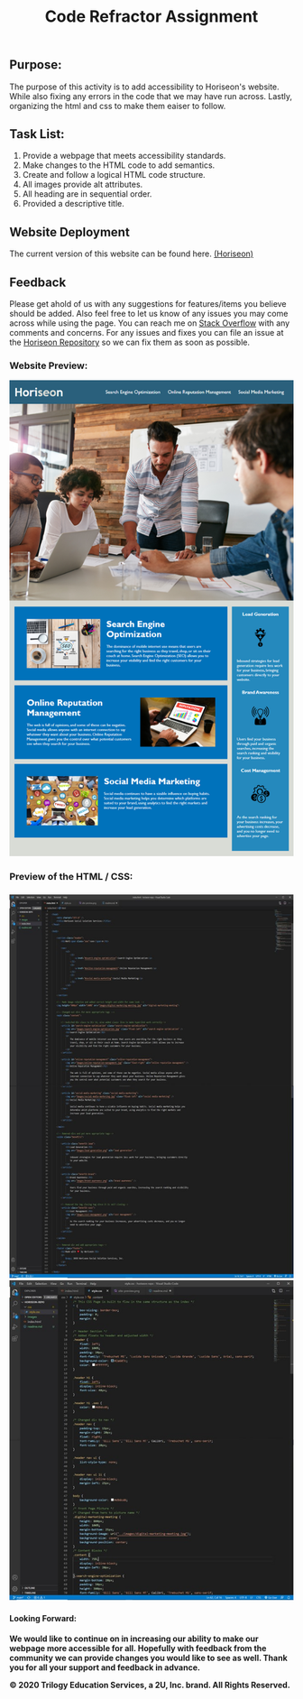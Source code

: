 <header>
    <h1>Code Refractor Assignment</h1>
</header>

<body>

<h2>Purpose:</h2>
    
<p> The purpose of this activity is to add accessibility to Horiseon's website. While also fixing any errors in the code that we may have run across. Lastly, organizing the html and css to make them eaiser to follow. </p>

<h2>Task List:</h2>

<ol>
    <li> Provide a webpage that meets accessibility standards. </li>
    <li> Make changes to the HTML code to add semantics. </li>
    <li> Create and follow a logical HTML code structure. </li>
    <li> All images provide alt attributes. </li>
    <li> All heading are in sequential order. </li>
    <li> Provided a descriptive title. </li>
</ol>

<h2>Website Deployment</h2>

<p> The current version of this website can be found here. <a href="https://bhamm90.github.io/horiseon-repo/">(Horiseon)</a>

<h2>Feedback</h2>

<p> Please get ahold of us with any suggestions for features/items you believe should be added. Also feel free to let us know of any issues you may come across while using the page. You can reach me on <a href="https://stackoverflow.com/users/14324130/bhamm90">Stack Overflow</a> with any comments and concerns. For any issues and fixes you can file an issue at the <a href="https://github.com/BHamm90/horiseon-repo">Horiseon Repository</a> so we can fix them as soon as possible. </p>

<h3>Website Preview:</h3>

<img src="images/site-preview.png">

<h3>Preview of the HTML / CSS: <h3>

<img src="images/horiseon-html.jpg">

<br>

<img src="images/horiseon-css.jpg">

<h4>Looking Forward: <h4>

<p> We would like to continue on in increasing our ability to make our webpage more accessible for all. Hopefully with feedback from the community we can provide changes you would like to see as well. Thank you for all your support and feedback in advance. 

<Footer>
 <p> © 2020 Trilogy Education Services, a 2U, Inc. brand. All Rights Reserved. </p>